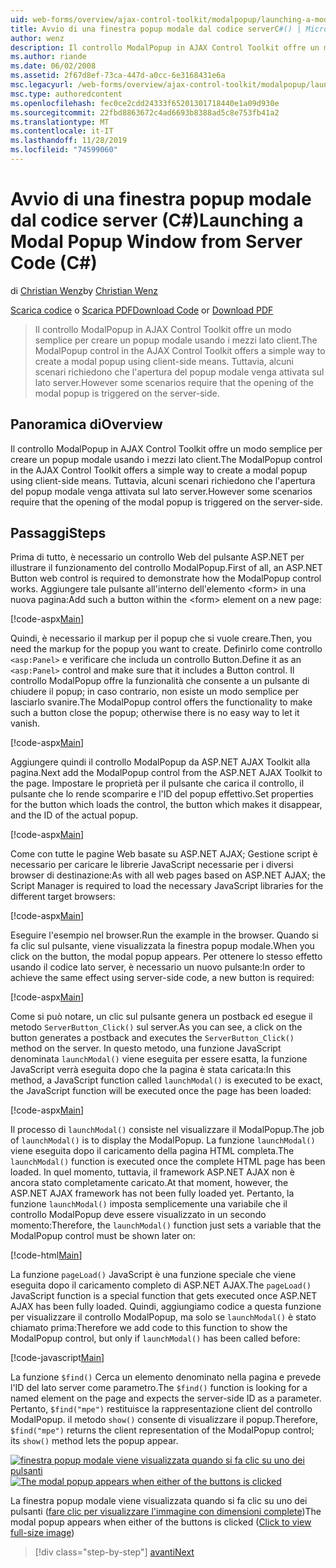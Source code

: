 ```yaml
---
uid: web-forms/overview/ajax-control-toolkit/modalpopup/launching-a-modal-popup-window-from-server-code-cs
title: Avvio di una finestra popup modale dal codice serverC#() | Microsoft Docs
author: wenz
description: Il controllo ModalPopup in AJAX Control Toolkit offre un modo semplice per creare un popup modale usando i mezzi lato client. Tuttavia, alcuni scenari richiedono che t...
ms.author: riande
ms.date: 06/02/2008
ms.assetid: 2f67d8ef-73ca-447d-a0cc-6e3168431e6a
msc.legacyurl: /web-forms/overview/ajax-control-toolkit/modalpopup/launching-a-modal-popup-window-from-server-code-cs
msc.type: authoredcontent
ms.openlocfilehash: fec0ce2cdd24333f65201301718440e1a09d930e
ms.sourcegitcommit: 22fbd8863672c4ad6693b8388ad5c8e753fb41a2
ms.translationtype: MT
ms.contentlocale: it-IT
ms.lasthandoff: 11/28/2019
ms.locfileid: "74599060"
---
```

# <a name="launching-a-modal-popup-window-from-server-code-c"></a><span data-ttu-id="1f13d-104">Avvio di una finestra popup modale dal codice server (C#)</span><span class="sxs-lookup"><span data-stu-id="1f13d-104">Launching a Modal Popup Window from Server Code (C#)</span></span>

<span data-ttu-id="1f13d-105">di [Christian Wenz](https://github.com/wenz)</span><span class="sxs-lookup"><span data-stu-id="1f13d-105">by [Christian Wenz](https://github.com/wenz)</span></span>

<span data-ttu-id="1f13d-106">[Scarica codice](https://download.microsoft.com/download/2/4/0/24052038-f942-4336-905b-b60ae56f0dd5/ModalPopup1.cs.zip) o [Scarica PDF](https://download.microsoft.com/download/b/6/a/b6ae89ee-df69-4c87-9bfb-ad1eb2b23373/modalpopup1CS.pdf)</span><span class="sxs-lookup"><span data-stu-id="1f13d-106">[Download Code](https://download.microsoft.com/download/2/4/0/24052038-f942-4336-905b-b60ae56f0dd5/ModalPopup1.cs.zip) or [Download PDF](https://download.microsoft.com/download/b/6/a/b6ae89ee-df69-4c87-9bfb-ad1eb2b23373/modalpopup1CS.pdf)</span></span>

> <span data-ttu-id="1f13d-107">Il controllo ModalPopup in AJAX Control Toolkit offre un modo semplice per creare un popup modale usando i mezzi lato client.</span><span class="sxs-lookup"><span data-stu-id="1f13d-107">The ModalPopup control in the AJAX Control Toolkit offers a simple way to create a modal popup using client-side means.</span></span> <span data-ttu-id="1f13d-108">Tuttavia, alcuni scenari richiedono che l'apertura del popup modale venga attivata sul lato server.</span><span class="sxs-lookup"><span data-stu-id="1f13d-108">However some scenarios require that the opening of the modal popup is triggered on the server-side.</span></span>

## <a name="overview"></a><span data-ttu-id="1f13d-109">Panoramica di</span><span class="sxs-lookup"><span data-stu-id="1f13d-109">Overview</span></span>

<span data-ttu-id="1f13d-110">Il controllo ModalPopup in AJAX Control Toolkit offre un modo semplice per creare un popup modale usando i mezzi lato client.</span><span class="sxs-lookup"><span data-stu-id="1f13d-110">The ModalPopup control in the AJAX Control Toolkit offers a simple way to create a modal popup using client-side means.</span></span> <span data-ttu-id="1f13d-111">Tuttavia, alcuni scenari richiedono che l'apertura del popup modale venga attivata sul lato server.</span><span class="sxs-lookup"><span data-stu-id="1f13d-111">However some scenarios require that the opening of the modal popup is triggered on the server-side.</span></span>

## <a name="steps"></a><span data-ttu-id="1f13d-112">Passaggi</span><span class="sxs-lookup"><span data-stu-id="1f13d-112">Steps</span></span>

<span data-ttu-id="1f13d-113">Prima di tutto, è necessario un controllo Web del pulsante ASP.NET per illustrare il funzionamento del controllo ModalPopup.</span><span class="sxs-lookup"><span data-stu-id="1f13d-113">First of all, an ASP.NET Button web control is required to demonstrate how the ModalPopup control works.</span></span> <span data-ttu-id="1f13d-114">Aggiungere tale pulsante all'interno dell'elemento &lt;form&gt; in una nuova pagina:</span><span class="sxs-lookup"><span data-stu-id="1f13d-114">Add such a button within the &lt;form&gt; element on a new page:</span></span>

[!code-aspx[Main](launching-a-modal-popup-window-from-server-code-cs/samples/sample1.aspx)]

<span data-ttu-id="1f13d-115">Quindi, è necessario il markup per il popup che si vuole creare.</span><span class="sxs-lookup"><span data-stu-id="1f13d-115">Then, you need the markup for the popup you want to create.</span></span> <span data-ttu-id="1f13d-116">Definirlo come controllo `<asp:Panel>` e verificare che includa un controllo Button.</span><span class="sxs-lookup"><span data-stu-id="1f13d-116">Define it as an `<asp:Panel>` control and make sure that it includes a Button control.</span></span> <span data-ttu-id="1f13d-117">Il controllo ModalPopup offre la funzionalità che consente a un pulsante di chiudere il popup; in caso contrario, non esiste un modo semplice per lasciarlo svanire.</span><span class="sxs-lookup"><span data-stu-id="1f13d-117">The ModalPopup control offers the functionality to make such a button close the popup; otherwise there is no easy way to let it vanish.</span></span>

[!code-aspx[Main](launching-a-modal-popup-window-from-server-code-cs/samples/sample2.aspx)]

<span data-ttu-id="1f13d-118">Aggiungere quindi il controllo ModalPopup da ASP.NET AJAX Toolkit alla pagina.</span><span class="sxs-lookup"><span data-stu-id="1f13d-118">Next add the ModalPopup control from the ASP.NET AJAX Toolkit to the page.</span></span> <span data-ttu-id="1f13d-119">Impostare le proprietà per il pulsante che carica il controllo, il pulsante che lo rende scomparire e l'ID del popup effettivo.</span><span class="sxs-lookup"><span data-stu-id="1f13d-119">Set properties for the button which loads the control, the button which makes it disappear, and the ID of the actual popup.</span></span>

[!code-aspx[Main](launching-a-modal-popup-window-from-server-code-cs/samples/sample3.aspx)]

<span data-ttu-id="1f13d-120">Come con tutte le pagine Web basate su ASP.NET AJAX; Gestione script è necessario per caricare le librerie JavaScript necessarie per i diversi browser di destinazione:</span><span class="sxs-lookup"><span data-stu-id="1f13d-120">As with all web pages based on ASP.NET AJAX; the Script Manager is required to load the necessary JavaScript libraries for the different target browsers:</span></span>

[!code-aspx[Main](launching-a-modal-popup-window-from-server-code-cs/samples/sample4.aspx)]

<span data-ttu-id="1f13d-121">Eseguire l'esempio nel browser.</span><span class="sxs-lookup"><span data-stu-id="1f13d-121">Run the example in the browser.</span></span> <span data-ttu-id="1f13d-122">Quando si fa clic sul pulsante, viene visualizzata la finestra popup modale.</span><span class="sxs-lookup"><span data-stu-id="1f13d-122">When you click on the button, the modal popup appears.</span></span> <span data-ttu-id="1f13d-123">Per ottenere lo stesso effetto usando il codice lato server, è necessario un nuovo pulsante:</span><span class="sxs-lookup"><span data-stu-id="1f13d-123">In order to achieve the same effect using server-side code, a new button is required:</span></span>

[!code-aspx[Main](launching-a-modal-popup-window-from-server-code-cs/samples/sample5.aspx)]

<span data-ttu-id="1f13d-124">Come si può notare, un clic sul pulsante genera un postback ed esegue il metodo `ServerButton_Click()` sul server.</span><span class="sxs-lookup"><span data-stu-id="1f13d-124">As you can see, a click on the button generates a postback and executes the `ServerButton_Click()` method on the server.</span></span> <span data-ttu-id="1f13d-125">In questo metodo, una funzione JavaScript denominata `launchModal()` viene eseguita per essere esatta, la funzione JavaScript verrà eseguita dopo che la pagina è stata caricata:</span><span class="sxs-lookup"><span data-stu-id="1f13d-125">In this method, a JavaScript function called `launchModal()` is executed to be exact, the JavaScript function will be executed once the page has been loaded:</span></span>

[!code-aspx[Main](launching-a-modal-popup-window-from-server-code-cs/samples/sample6.aspx)]

<span data-ttu-id="1f13d-126">Il processo di `launchModal()` consiste nel visualizzare il ModalPopup.</span><span class="sxs-lookup"><span data-stu-id="1f13d-126">The job of `launchModal()` is to display the ModalPopup.</span></span> <span data-ttu-id="1f13d-127">La funzione `launchModal()` viene eseguita dopo il caricamento della pagina HTML completa.</span><span class="sxs-lookup"><span data-stu-id="1f13d-127">The `launchModal()` function is executed once the complete HTML page has been loaded.</span></span> <span data-ttu-id="1f13d-128">In quel momento, tuttavia, il framework ASP.NET AJAX non è ancora stato completamente caricato.</span><span class="sxs-lookup"><span data-stu-id="1f13d-128">At that moment, however, the ASP.NET AJAX framework has not been fully loaded yet.</span></span> <span data-ttu-id="1f13d-129">Pertanto, la funzione `launchModal()` imposta semplicemente una variabile che il controllo ModalPopup deve essere visualizzato in un secondo momento:</span><span class="sxs-lookup"><span data-stu-id="1f13d-129">Therefore, the `launchModal()` function just sets a variable that the ModalPopup control must be shown later on:</span></span>

[!code-html[Main](launching-a-modal-popup-window-from-server-code-cs/samples/sample7.html)]

<span data-ttu-id="1f13d-130">La funzione `pageLoad()` JavaScript è una funzione speciale che viene eseguita dopo il caricamento completo di ASP.NET AJAX.</span><span class="sxs-lookup"><span data-stu-id="1f13d-130">The `pageLoad()` JavaScript function is a special function that gets executed once ASP.NET AJAX has been fully loaded.</span></span> <span data-ttu-id="1f13d-131">Quindi, aggiungiamo codice a questa funzione per visualizzare il controllo ModalPopup, ma solo se `launchModal()` è stato chiamato prima:</span><span class="sxs-lookup"><span data-stu-id="1f13d-131">Therefore we add code to this function to show the ModalPopup control, but only if `launchModal()` has been called before:</span></span>

[!code-javascript[Main](launching-a-modal-popup-window-from-server-code-cs/samples/sample8.js)]

<span data-ttu-id="1f13d-132">La funzione `$find()` Cerca un elemento denominato nella pagina e prevede l'ID del lato server come parametro.</span><span class="sxs-lookup"><span data-stu-id="1f13d-132">The `$find()` function is looking for a named element on the page and expects the server-side ID as a parameter.</span></span> <span data-ttu-id="1f13d-133">Pertanto, `$find("mpe")` restituisce la rappresentazione client del controllo ModalPopup. il metodo `show()` consente di visualizzare il popup.</span><span class="sxs-lookup"><span data-stu-id="1f13d-133">Therefore, `$find("mpe")` returns the client representation of the ModalPopup control; its `show()` method lets the popup appear.</span></span>

<span data-ttu-id="1f13d-134">[![finestra popup modale viene visualizzata quando si fa clic su uno dei pulsanti](launching-a-modal-popup-window-from-server-code-cs/_static/image2.png)](launching-a-modal-popup-window-from-server-code-cs/_static/image1.png)</span><span class="sxs-lookup"><span data-stu-id="1f13d-134">[![The modal popup appears when either of the buttons is clicked](launching-a-modal-popup-window-from-server-code-cs/_static/image2.png)](launching-a-modal-popup-window-from-server-code-cs/_static/image1.png)</span></span>

<span data-ttu-id="1f13d-135">La finestra popup modale viene visualizzata quando si fa clic su uno dei pulsanti ([fare clic per visualizzare l'immagine con dimensioni complete](launching-a-modal-popup-window-from-server-code-cs/_static/image3.png))</span><span class="sxs-lookup"><span data-stu-id="1f13d-135">The modal popup appears when either of the buttons is clicked ([Click to view full-size image](launching-a-modal-popup-window-from-server-code-cs/_static/image3.png))</span></span>

> [!div class="step-by-step"]
> [<span data-ttu-id="1f13d-136">avanti</span><span class="sxs-lookup"><span data-stu-id="1f13d-136">Next</span></span>](using-modalpopup-with-a-repeater-control-cs.md)
